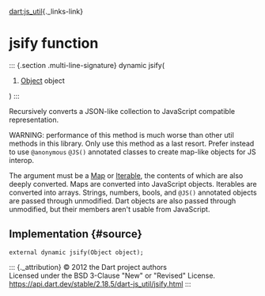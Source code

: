 [dart:js\_util](../dart-js_util/dart-js_util-library){._links-link}

jsify function
==============

::: {.section .multi-line-signature}
dynamic jsify(

1.  [Object](../dart-core/object-class) object

)
:::

Recursively converts a JSON-like collection to JavaScript compatible
representation.

WARNING: performance of this method is much worse than other util
methods in this library. Only use this method as a last resort. Prefer
instead to use `@anonymous` `@JS()` annotated classes to create map-like
objects for JS interop.

The argument must be a [Map](../dart-core/map-class) or
[Iterable](../dart-core/iterable-class), the contents of which are also
deeply converted. Maps are converted into JavaScript objects. Iterables
are converted into arrays. Strings, numbers, bools, and `@JS()`
annotated objects are passed through unmodified. Dart objects are also
passed through unmodified, but their members aren\'t usable from
JavaScript.

Implementation {#source}
--------------

``` {.language-dart data-language="dart"}
external dynamic jsify(Object object);
```

::: {._attribution}
© 2012 the Dart project authors\
Licensed under the BSD 3-Clause \"New\" or \"Revised\" License.\
<https://api.dart.dev/stable/2.18.5/dart-js_util/jsify.html>
:::
